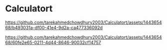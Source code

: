 # Calculatort

https://github.com/tarekahmedchowdhury2003/Calculatort/assets/144365468/b493031a-df00-41e4-9d2a-ca477336092d



https://github.com/tarekahmedchowdhury2003/Calculatort/assets/144365468/60fe2e65-0211-4d44-8646-90032cf14757

